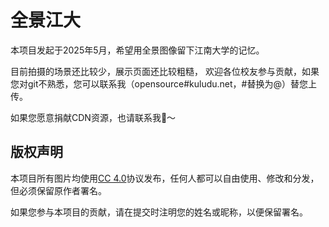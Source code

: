 # 全景江大

本项目发起于2025年5月，希望用全景图像留下江南大学的记忆。

目前拍摄的场景还比较少，展示页面还比较粗糙， 欢迎各位校友参与贡献，如果您对git不熟悉，您可以联系我（opensource#kuludu.net，#替换为@）替您上传。

如果您愿意捐献CDN资源，也请联系我🙏～

## 版权声明

本项目所有图片均使用[CC 4.0](https://creativecommons.org/licenses/by/4.0/deed.zh-hans)协议发布，任何人都可以自由使用、修改和分发，但必须保留原作者署名。

如果您参与本项目的贡献，请在提交时注明您的姓名或昵称，以便保留署名。
